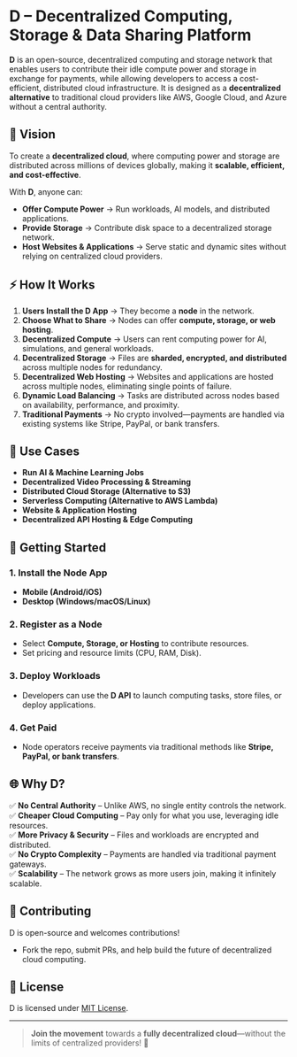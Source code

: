# D – Decentralized Computing, Storage & Data Sharing Platform

**D** is an open-source, decentralized computing and storage network that enables users to contribute their idle compute power and storage in exchange for payments, while allowing developers to access a cost-efficient, distributed cloud infrastructure. It is designed as a **decentralized alternative** to traditional cloud providers like AWS, Google Cloud, and Azure without a central authority.

## 🚀 Vision

To create a **decentralized cloud**, where computing power and storage are distributed across millions of devices globally, making it **scalable, efficient, and cost-effective**.

With **D**, anyone can:
- **Offer Compute Power** → Run workloads, AI models, and distributed applications.  
- **Provide Storage** → Contribute disk space to a decentralized storage network.  
- **Host Websites & Applications** → Serve static and dynamic sites without relying on centralized cloud providers.  

## ⚡ How It Works

1. **Users Install the D App** → They become a **node** in the network.  
2. **Choose What to Share** → Nodes can offer **compute, storage, or web hosting**.  
3. **Decentralized Compute** → Users can rent computing power for AI, simulations, and general workloads.  
4. **Decentralized Storage** → Files are **sharded, encrypted, and distributed** across multiple nodes for redundancy.  
5. **Decentralized Web Hosting** → Websites and applications are hosted across multiple nodes, eliminating single points of failure.  
6. **Dynamic Load Balancing** → Tasks are distributed across nodes based on availability, performance, and proximity.  
7. **Traditional Payments** → No crypto involved—payments are handled via existing systems like Stripe, PayPal, or bank transfers.  

## 🎯 Use Cases

- **Run AI & Machine Learning Jobs**  
- **Decentralized Video Processing & Streaming**  
- **Distributed Cloud Storage (Alternative to S3)**  
- **Serverless Computing (Alternative to AWS Lambda)**  
- **Website & Application Hosting**  
- **Decentralized API Hosting & Edge Computing**  

## 🔧 Getting Started

### 1. Install the Node App
- **Mobile (Android/iOS)**
- **Desktop (Windows/macOS/Linux)**

### 2. Register as a Node  
- Select **Compute, Storage, or Hosting** to contribute resources.  
- Set pricing and resource limits (CPU, RAM, Disk).  

### 3. Deploy Workloads  
- Developers can use the **D API** to launch computing tasks, store files, or deploy applications.  

### 4. Get Paid  
- Node operators receive payments via traditional methods like **Stripe, PayPal, or bank transfers**.  

## 🌐 Why D?

✅ **No Central Authority** – Unlike AWS, no single entity controls the network.  
✅ **Cheaper Cloud Computing** – Pay only for what you use, leveraging idle resources.  
✅ **More Privacy & Security** – Files and workloads are encrypted and distributed.  
✅ **No Crypto Complexity** – Payments are handled via traditional payment gateways.  
✅ **Scalability** – The network grows as more users join, making it infinitely scalable.  

## 🤝 Contributing

D is open-source and welcomes contributions!  
- Fork the repo, submit PRs, and help build the future of decentralized cloud computing.  

## 📜 License

D is licensed under [MIT License](LICENSE).  

---
  
> **Join the movement** towards a **fully decentralized cloud**—without the limits of centralized providers! 🚀  
